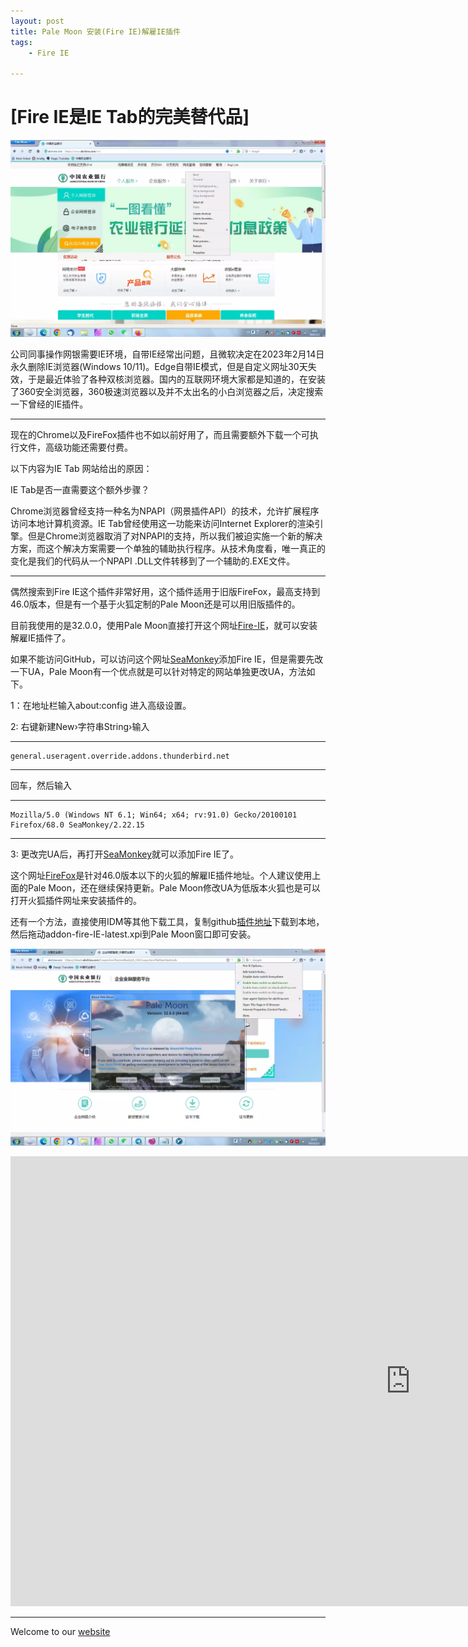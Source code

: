 ```yaml
---
layout: post
title: Pale Moon 安装(Fire IE)解雇IE插件
tags:
    - Fire IE

---
```

# [Fire IE是IE Tab的完美替代品]
![Pale Moon IE Menu](https://raw.githubusercontent.com/huijingfei/huijingfei.github.io/master/images/IE%20menu.webp)

公司同事操作网银需要IE环境，自带IE经常出问题，且微软决定在2023年2月14日永久删除IE浏览器(Windows 10/11)。Edge自带IE模式，但是自定义网址30天失效，于是最近体验了各种双核浏览器。国内的互联网环境大家都是知道的，在安装了360安全浏览器，360极速浏览器以及并不太出名的小白浏览器之后，决定搜索一下曾经的IE插件。

------------------------------------------------------

现在的Chrome以及FireFox插件也不如以前好用了，而且需要额外下载一个可执行文件，高级功能还需要付费。

以下内容为IE Tab 网站给出的原因：

IE Tab是否一直需要这个额外步骤？

Chrome浏览器曾经支持一种名为NPAPI（网景插件API）的技术，允许扩展程序访问本地计算机资源。IE Tab曾经使用这一功能来访问Internet Explorer的渲染引擎。但是Chrome浏览器取消了对NPAPI的支持，所以我们被迫实施一个新的解决方案，而这个解决方案需要一个单独的辅助执行程序。从技术角度看，唯一真正的变化是我们的代码从一个NPAPI .DLL文件转移到了一个辅助的.EXE文件。

------------------------------------------------------

偶然搜索到Fire IE这个插件非常好用，这个插件适用于旧版FireFox，最高支持到46.0版本，但是有一个基于火狐定制的Pale Moon还是可以用旧版插件的。

目前我使用的是32.0.0，使用Pale Moon直接打开这个网址[Fire-IE](https://github.com/yxl/Fire-IE/releases/download/0.4.6.2/fireie-0.4.6.2-unified.xpi)，就可以安装解雇IE插件了。

如果不能访问GitHub，可以访问这个网址[SeaMonkey](https://addons.thunderbird.net/zh-cn/seamonkey/addon/fire-ie/)添加Fire IE，但是需要先改一下UA，Pale Moon有一个优点就是可以针对特定的网站单独更改UA，方法如下。

1：在地址栏输入about:config 进入高级设置。

2: 右键新建New›字符串String›输入

------------------------------------------------------

    general.useragent.override.addons.thunderbird.net

------------------------------------------------------

回车，然后输入

------------------------------------------------------

    Mozilla/5.0 (Windows NT 6.1; Win64; x64; rv:91.0) Gecko/20100101 Firefox/68.0 SeaMonkey/2.22.15

------------------------------------------------------

3: 更改完UA后，再打开[SeaMonkey](https://addons.thunderbird.net/zh-cn/seamonkey/addon/fire-ie/)就可以添加Fire IE了。

这个网址[FireFox](https://addons.thunderbird.net/en-us/firefox/addon/fire-ie/)是针对46.0版本以下的火狐的解雇IE插件地址。个人建议使用上面的Pale Moon，还在继续保持更新。Pale Moon修改UA为低版本火狐也是可以打开火狐插件网址来安装插件的。

还有一个方法，直接使用IDM等其他下载工具，复制github[插件地址](https://github.com/yxl/Fire-IE/releases/download/0.4.6.2/fireie-0.4.6.2-unified.xpi)下载到本地，然后拖动addon-fire-IE-latest.xpi到Pale Moon窗口即可安装。

![Pale Moon IE Mode](https://raw.githubusercontent.com/huijingfei/huijingfei.github.io/master/images/palemoon%2032.0.webp)
<iframe width="1280" height="720" src="https://www.youtube.com/embed/of-e3MpH0jw" title="YouTube video player" frameborder="0" allow="accelerometer; autoplay; clipboard-write; encrypted-media; gyroscope; picture-in-picture; web-share; allowfullscreen"></iframe> 

------------------------------------------------------

Welcome to our [website](https://tebangtech.com/)
